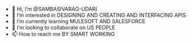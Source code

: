 - 👋 Hi, I’m @SAMBASIVARAO-UDARI
- 👀 I’m interested in DESIGNING AND CREATING AND INTERFACING APIS
- 🌱 I’m currently learning MULESOFT AND SALESFORCE
- 💞️ I’m looking to collaborate on US PEOPLE 
- 📫 How to reach me BY SMART WORKING

<!---
SAMBASIVARAO-UDARI/SAMBASIVARAO-UDARI is a ✨ special ✨ repository because its `README.md` (this file) appears on your GitHub profile.
You can click the Preview link to take a look at your changes.
--->
